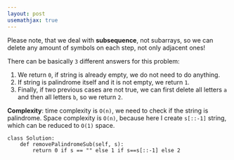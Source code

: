 ```yaml
---
layout: post
usemathjax: true
---
```


Please note, that we deal with **subsequence**, not subarrays, so we can delete any amount of symbols on each step, not only adjacent ones!

There can be basically `3` different answers for this problem:

1. We return `0`, if string is already empty, we do not need to do anything.
2. If string is palindrome itself and it is not empty, we return `1`.
3. Finally, if two previous cases are not true, we can first delete all letters `a` and then all letters `b`, so we return `2`.

**Complexity**: time complexity is `O(n)`, we need to check if the string is palindrome. Space complexity is `O(n)`, because here I create `s[::-1]` string, which can be reduced to `O(1)` space.

```
class Solution:
    def removePalindromeSub(self, s):
        return 0 if s == "" else 1 if s==s[::-1] else 2
```